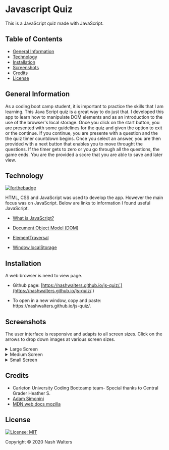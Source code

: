 # Javascript Quiz
This is a JavaScript quiz made with JavaScript.

## Table of Contents
* [General Information](#general-information)
* [Technology](#technology)
* [Installation](#installation)
* [Screenshots](#screenshots)
* [Credits](#credits)
* [License](#license)

## General Information
As a coding boot camp student, it is important to practice the skills that I am learning. This Java Script quiz is a great way to do just that. I developed this app to learn how to manipulate DOM elements and as an introduction to the use of the browser's local storage. Once you click on the start button, you are presented with some guidelines for the quiz and given the option to exit or the continue. If you continue, you are presente with a question and the the quiz timer countdown begins. Once you select an answer, you are then provided with a next button that enables you to move throught the questions. If the timer gets to zero or you go through all the questions, the game ends. You are the provided a score that you are able to save and later view.


## Technology
[![forthebadge](https://forthebadge.com/images/badges/made-with-javascript.svg)](https://forthebadge.com)

HTML, CSS and JavaScript was used to develop the app. However the main focus was on JavaScript. Below are links to information I found useful JavaScript.

* [What is JavaScript?](https://developer.mozilla.org/en-US/docs/Learn/JavaScript/First_steps/What_is_JavaScript)

* [Document Object Model (DOM)](https://developer.mozilla.org/en-US/docs/Web/API/Document_Object_Model/Introduction)

* [ElementTraversal](https://developer.mozilla.org/en-US/docs/Web/API/ElementTraversal)

* [Window.localStorage](https://developer.mozilla.org/en-US/docs/Web/API/Window/localStorage)


## Installation

A web browser is need to view page.

* Github page: [https://nashwalters.github.io/js-quiz/.](https://nashwalters.github.io/js-quiz/.)

* To open in a new window, copy and paste: https://<span></span>nashwalters.github.io/js-quiz/.

## Screenshots
The user interface is responsive and adapts to all screen sizes. Click on the arrows to drop down images at various screen sizes.
<details>
  <summary>Large Screen</summary>
  <img src="assets/img/screencapture-large.png" alt= "screenshot of site at 1220px">
</details>
<details>
  <summary>Medium Screen</summary>
   <img src="assets/img/screencapture-file-medium.png" alt= "screenshot of site at 768px">
</details>
<details>
  <summary>Small Screen</summary>
   <img src="assets/img/screencapture-file-small.png" alt= "screenshot of site at 400px">
</details>

## Credits

* Carleton University Coding Bootcamp team- Special thanks to Central Grader Heather S.
* [Adam Simonini](https://github.com/adamsimonini)
* [MDN web docs mozilla](https://developer.mozilla.org/en-US/)

## License 
[![License: MIT](https://img.shields.io/badge/License-MIT-yellow.svg)](https://opensource.org/licenses/MIT)

Copyright © 2020 Nash Walters
